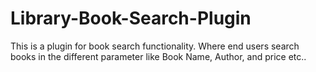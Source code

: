 # Library-Book-Search-Plugin
This is a plugin for book search functionality. Where end users search books in the different parameter like Book Name, Author, and price etc..
